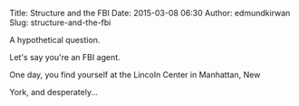 Title: Structure and the FBI
Date: 2015-03-08 06:30
Author: edmundkirwan
Slug: structure-and-the-fbi

A hypothetical question.

Let's say you're an FBI agent.

One day, you find yourself at the Lincoln Center in Manhattan, New

York, and desperately...
